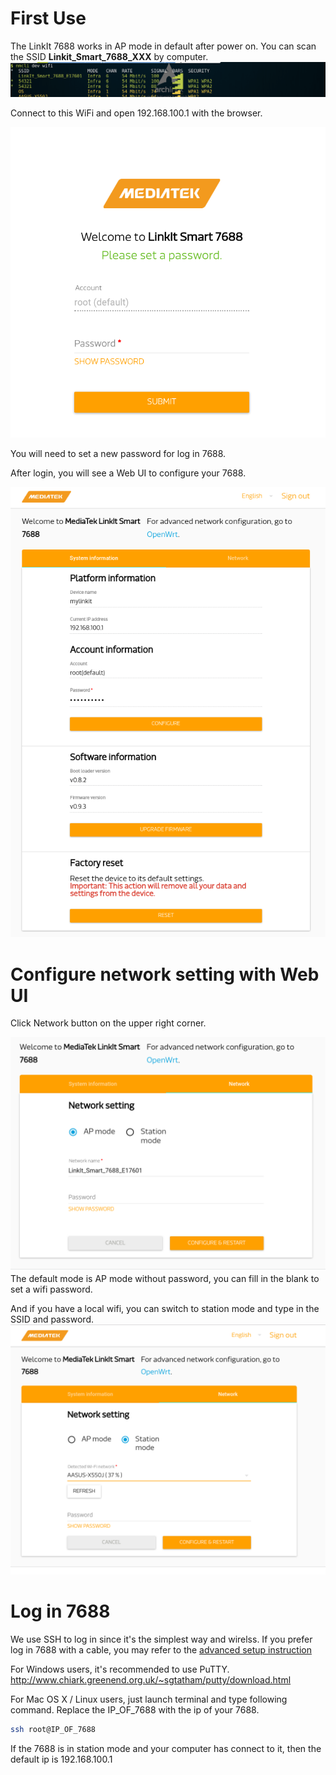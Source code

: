 # First Use

The LinkIt 7688 works in AP mode in default after power on.
You can scan the SSID __Linkit_Smart_7688_XXX__ by computer.
![](pic/wifi-ssid.png)

Connect to this WiFi and open 192.168.100.1 with the browser.

![](pic/login-7688-wifi.png)

You will need to set a new password for log in  7688.

After login, you will see a Web UI to configure your 7688.

![](pic/7688-webui.png)


# Configure network setting with Web UI

Click Network button on the upper right corner.

![](pic/7688-webui-network.png)
The default mode is AP mode without password, 
you can fill in the blank to set a wifi password.

And if you have a local wifi, 
you can switch to station mode and type in the SSID and password.
![](pic/7688-webui-station-mode.png)

# Log in 7688

We use SSH to log in since it's the simplest way and wirelss.
If you prefer log in 7688 with a cable, 
you may refer to the [advanced setup instruction](advanced-setup.md)

For Windows users, it's recommended to use PuTTY.
http://www.chiark.greenend.org.uk/~sgtatham/putty/download.html

For Mac OS X / Linux users, just launch terminal and type following command.
Replace the IP_OF_7688 with the ip of your 7688.
```sh
ssh root@IP_OF_7688
```
If the 7688 is in station mode and your computer has connect to it, 
then the default ip is 192.168.100.1

